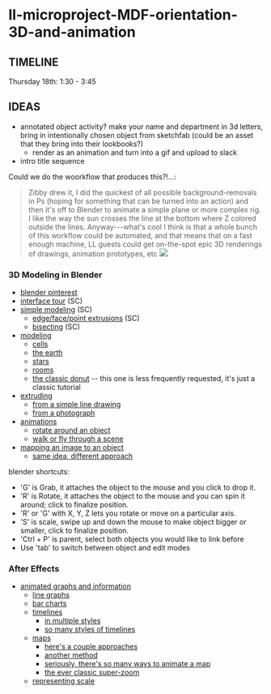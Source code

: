 # ll-microproject-MDF-orientation-3D-and-animation

## TIMELINE
Thursday 18th: 1:30 - 3:45
## IDEAS

* annotated object activity? make your name and department in 3d letters, bring in intentionally chosen object from sketchfab (could be an asset that they bring into their lookbooks?)
    * render as an animation and turn into a gif and upload to slack
* intro title sequence

Could we do the woorkflow that produces this?!...:
> Zibby drew it, I did the quickest of all possible background-removals in Ps (hoping for something that can be turned into an action) and then it's off to Blender to animate a simple plane or more complex rig. I like the way the sun crosses the line at the bottom where Z colored outside the lines.
Anyway---what's cool I think is that a whole bunch of this workflow could be automated, and that means that on a fast enough machine, LL guests could get on-the-spot epic 3D renderings of drawings, animation prototypes, etc
![](https://files.slack.com/files-pri/T0HTW3H0V-F03GGF177QT/l-test-004_720.gif?pub_secret=91466dfc3c)

### 3D Modeling in Blender
* [blender pinterest](https://www.pinterest.com/learninglabpins/toolblender/)
* [interface tour](/v0uGrg1aSZG_OAsNQazMfw) (SC)
* [simple modeling](/KG754KjOTkGAARyj2LvgRQ) (SC)
    * [edge/face/point extrusions](/xxmVjCfwQjqGeuiGTc9T1A) (SC)
    * [bisecting](/qQ3597CEQ1aWXeiUg8lQ1w) (SC)
* [modeling](https://www.youtube.com/watch?v=Hf2esGA7vCc)
    * [cells](https://www.youtube.com/watch?v=3SnPPKyhCwY)
    * [the earth](https://www.youtube.com/watch?v=5SonjWzu9Tw)
    * [stars](https://www.youtube.com/watch?v=amVoEm1GgOI)
    * [rooms](https://www.youtube.com/watch?v=8XZQhLRQTDw)
    * [the classic donut](https://www.youtube.com/watch?v=LMA3S2EGM6U) -- this one is less frequently requested, it's just a classic tutorial
* [extruding](https://www.youtube.com/watch?v=oF1UbZGtjrY)
    * [from a simple line drawing](https://www.youtube.com/watch?v=VOyxTAhx594)
    * [from a photograph](https://www.youtube.com/watch?v=jnWSkQbSVjA)
* [animations](https://www.youtube.com/watch?v=CBJp82tlR3M)
    * [rotate around an object](https://www.youtube.com/watch?v=2RADeCcafCI)
    * [walk or fly through a scene](https://www.youtube.com/watch?v=TZ0VjXEUPXs)
* [mapping an image to an object](https://www.youtube.com/watch?v=_anN4ujtHEs)
    * [same idea, different approach](https://www.youtube.com/watch?v=6aPCPCsgE2o)

blender shortcuts:
- 'G' is Grab, it attaches the object to the mouse and you click to drop it.
- 'R' is Rotate, it attaches the object to the mouse and you can spin it around; click to finalize position.
- 'R' or 'G' with X, Y, Z lets you rotate or move on a particular axis.
- 'S' is scale, swipe up and down the mouse to make object bigger or smaller, click to finalize position. 
- 'Ctrl + P' is parent, select both objects you would like to link before
- Use 'tab' to switch between object and edit modes

### After Effects

* [animated graphs and information](https://helpx.adobe.com/after-effects/using/data-driven-animations.html)
    * [line graphs](https://www.youtube.com/watch?v=KB1Woq8Kf78)
    * [bar charts](https://www.youtube.com/watch?v=3LUypV1fpig)
    * [timelines](https://www.youtube.com/watch?v=i6WUKn1S8ZY)
        * [in multiple styles](https://www.youtube.com/watch?v=MIWf11QcarQ)
        * [so many styles of timelines](https://www.youtube.com/watch?v=crFgP3pkUOc)
    * [maps](https://www.youtube.com/watch?v=eRwFvQknc7k)
        * [here's a couple approaches](https://nofilmschool.com/create-maps-adobe-after-effects)
        * [another method](https://www.youtube.com/watch?v=TJqbaONV5nQ)
        * [seriously, there's so many ways to animate a map](https://www.youtube.com/watch?v=fZ17qbEFvko)
        * [the ever classic super-zoom](https://www.youtube.com/watch?v=lGuqzVbzS4I)
    * [representing scale](https://www.youtube.com/watch?v=V2IaOUjo8mE)





